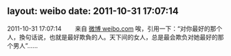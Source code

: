 layout: weibo
date: 2011-10-31 17:07:14
---
2011-10-31 17:07:14  &nbsp;&nbsp;&nbsp;&nbsp;&nbsp;&nbsp; 来自 <a href="http://weibo.com/" rel="nofollow">微博 weibo.com</a>
唉，引用一下：“对你最好的那个人，換句话说，也就是最好欺負的人。天下间的女人，总是最会欺负对她最好的那个男人”…… ​​​
